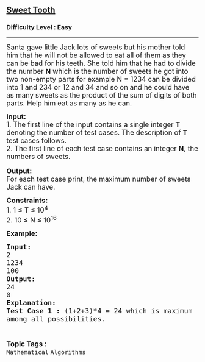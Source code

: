 <h2><a href="https://www.geeksforgeeks.org/batch/competitive-programming/track/cp-basic-problem-practice/problem/sweet-tooth">Sweet Tooth</a></h2><h3>Difficulty Level : Easy</h3><hr><div class="problems_problem_content__Xm_eO"><p><span style="font-size:18px">Santa gave little Jack lots of sweets but his mother told him that he will not be allowed to eat all of them as they can be bad for his teeth. She told him that he had to divide the number <strong>N</strong> which is the number of sweets he got&nbsp;into two non-empty parts for example N = 1234 can be divided into 1 and 234 or 12 and 34 and so on and he could have as many sweets as the&nbsp;product of the sum of digits of both parts. Help him eat as many as he can.</span></p>

<p><span style="font-size:18px"><strong>Input:</strong><br>
1.&nbsp;The first line of the input contains a single integer<em> </em> <strong>T</strong> denoting the number of test cases. The description of&nbsp;<strong>T</strong> test cases follows.<br>
2.&nbsp;The first line of each test case contains an integer <strong>N</strong>, the numbers of sweets.</span><br>
<br>
<span style="font-size:18px"><strong>Output:</strong><br>
For each test case print, the maximum number of sweets Jack can have.</span></p>

<p><span style="font-size:18px"><strong>Constraints:</strong><br>
1. 1 ≤ T ≤ 10<sup>4</sup><br>
2. 10 ≤ N&nbsp;≤&nbsp;10<sup>16</sup></span></p>

<p><span style="font-size:18px"><strong>Example:</strong></span></p>

<pre><span style="font-size:18px"><strong>Input:</strong> </span>
<span style="font-size:18px">2</span>
<span style="font-size:18px">1234</span>
<span style="font-size:18px">100</span>
<span style="font-size:18px"><strong>Output:</strong> </span>
<span style="font-size:18px">24</span>
<span style="font-size:18px">0</span>
<span style="font-size:18px"><strong>Explanation: </strong></span>
<span style="font-size:18px"><strong>Test Case 1 :</strong> (1+2+3)*4 = 24 which is maximum 
among all possibilities.</span></pre>
</div><br><p><span style=font-size:18px><strong>Topic Tags : </strong><br><code>Mathematical</code>&nbsp;<code>Algorithms</code>&nbsp;